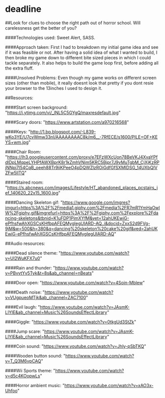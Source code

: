 # deadline
##Look for clues to choose the right path out of horror school. Will carelessness get the better of you?

####Technologies used:
Sweet Alert, SASS.

####Approach taken:
First I had to breakdown my initial game idea and see if it was feasible or not. After having a solid idea of what I wanted to build, I then broke my game down to different bite sized pieces in which I could tackle separately. It also helps to build the game loop first, before adding all the extra fluff.

####Unsolved Problems:
Even though my game works on different screen sizes (other than mobile), it really doesnt look that pretty if you dont resie your browser to the 13inches I used to design it.

##Resources: 

####Start screen background:
"https://i.ytimg.com/vi/_lNL5C5GYgQ/maxresdefault.jpg"

####Scary doors:
"https://www.artstation.com/a970216568"

####Keys:
"http://1.bp.blogspot.com/-L839-wKo3YE/U7cvWmw33nI/AAAAAAAAC8k/m6__-7RfECE/s1600/PILE+OF+KEYS+wm.jpg"

####Chair Room: "https://lh3.googleusercontent.com/proxy/e7EFzWXcUon78BeVKJ4XvaYPfdlDpLMqpeLYHPfAWXBprK8r1kZmhVNjm5KRC5Bjpr7J9vMuTgbM_CjXjKzRPjNNpi7I54CqB_oeeh88Tr9iiKPeeO4pDQWZlzROiGdfGfSXMIDSG_14UXbQIVZFw5llTQ"

####Staired room: "https://s.abcnews.com/images/Lifestyle/HT_abandoned_places_pcstairs_jef_140620_22x15_1600.jpg"

####Dancing Skeleton gif:
"https://www.google.com/imgres?imgurl=https%3A%2F%2Fmedia1.giphy.com%2Fmedia%2FR7mR1YmHaOwlW%2Fgiphy.gif&imgrefurl=https%3A%2F%2Fgiphy.com%2Fexplore%2Fdancing-skeletons&tbnid=K1uFDP1PimXYfM&vet=12ahUKEwiG-ePfhsfwAhXGSCsKHfbpAFEQMygIegUIARD-AQ..i&docid=ZxxS2d9FVg-9jM&w=500&h=380&q=dancing%20skeleton%20cake%20gif&ved=2ahUKEwiG-ePfhsfwAhXGSCsKHfbpAFEQMygIegUIARD-AQ"

##Audio resources:

####Dead silence theme:
"https://www.youtube.com/watch?v=UI2WuKFX7u0"

####Rain and thunder:
"https://www.youtube.com/watch?v=PBvvtYv5Tyk&t=8s&ab_channel=nBeats"

####Door open:
"https://www.youtube.com/watch?v=4Soin-Mblew"

####Death noise:
"https://www.youtube.com/watch?v=VUgpueoMTjk&ab_channel=ZAC7100"

####Evil laugh:
"https://www.youtube.com/watch?v=JAsmK-LIYIE&ab_channel=Music%26SoundsEffectLibrary"

####Giggle:
"https://www.youtube.com/watch?v=0tkgUd3StZk"

####Jump scare:
"https://www.youtube.com/watch?v=JAsmK-LIYIE&ab_channel=Music%26SoundsEffectLibrary"

####Coin sound:
"https://www.youtube.com/watch?v=Jhly-pSbTKQ"

####Wooden button sound:
"https://www.youtube.com/watch?v=T_Q3M6vpCAQ"

####Wii Sports theme:
"https://www.youtube.com/watch?v=d5c4KOopwLs"

####Horror ambient music: 
"https://www.youtube.com/watch?v=xAO3x-Uhfoo"
